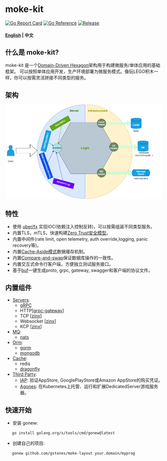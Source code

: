 # moke-kit

[![Go Report Card](https://goreportcard.com/badge/github.com/gstones/moke-kit)](https://goreportcard.com/report/github.com/gstones/moke-kit)
[![Go Reference](https://pkg.go.dev/badge/github.com/GStones/moke-kit.svg)](https://pkg.go.dev/github.com/GStones/moke-kit)
[![Release](https://img.shields.io/github/v/release/gstones/moke-kit.svg?style=flat-square)](https://github.com/GStones/moke-kit)

#### [English](./README.md) | 中文

## 什么是 moke-kit?

moke-kit 是一个[Domain-Driven Hexagon](https://github.com/Sairyss/domain-driven-hexagon)架构用于构建微服务/单体应用的基础框架。
可以按照单体应用开发，生产环境部署为微服务模式。像玩LEGO积木一样，你可以按需灵活拼接不同类型的服务。

## 架构

![moke-kit](./assets/moke-kit-diagram.drawio.png)

## 特性

* 使用 [uber/fx](https://github.com/uber-go/fx) 实现IOC(依赖注入控制反转)，可以按需组装不同类型服务。
* 内置TLS，mTLS，快速构建[Zero Trust安全模型](https://www.wikiwand.com/en/Zero_trust_security_model)。
* 内置中间件(rate limit, open telemetry, auth override,logging, panic recovery等)。
* 内置[Cache-Aside模式](https://learn.microsoft.com/en-us/azure/architecture/patterns/cache-aside)数据缓存机制。
* 内置[Compare-and-swap](https://www.wikiwand.com/en/Compare-and-swap)保证数据库操作的一致性。
* 内置交互式命令行客户端，方便独立测试服务接口。
* 基于[buf](https://buf.build/)一键生成proto, grpc, gateway, swagger和客户端的协议文件。

## 内置组件

* [Servers](https://github.com/GStones/moke-kit/tree/main/server):
    * [gRPC](https://grpc.io/)
    * HTTP[[grpc-gateway](https://github.com/grpc-ecosystem/grpc-gateway)]
    * TCP [[zinx](https://github.com/aceld/zinx)]
    * Websocket [[zinx](https://github.com/aceld/zinx)]
    * KCP [[zinx](https://github.com/aceld/zinx)]
* [MQ](https://github.com/GStones/moke-kit/tree/main/mq):
    * [nats](https://nats.io/)
* [Orm](https://github.com/GStones/moke-kit/tree/main/orm):
    * [gorm](https://gorm.io/)
    * [mongodb](https://github.com/mongodb/mongo-go-driver)
* [Cache](https://github.com/GStones/moke-kit/tree/main/orm/nosql/cache):
    * redis
    * [dragonfly](https://github.com/dragonflydb/dragonfly)
* [Third Party](https://github.com/GStones/moke-kit/tree/main/3rd):
    * [IAP](https://github.com/awa/go-iap): 验证AppStore, GooglePlayStore或Amazon AppStore的购买凭证。
    * [Agones](https://agones.dev/site/):  在Kubernetes上托管、运行和扩展DedicatedServer游戏服务器。

## 快速开始

* 安装 gonew:

 ``` bash 
    go install golang.org/x/tools/cmd/gonew@latest
 ```

* 创建自己的项目:

 ``` bash 
    gonew github.com/gstones/moke-layout your.domain/myprog
 ```
    


